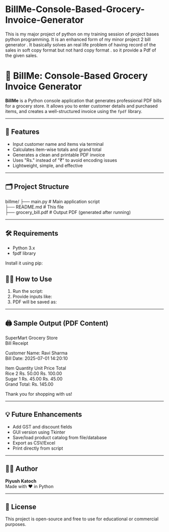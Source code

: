 # BillMe-Console-Based-Grocery-Invoice-Generator
This is my major project of python on my training session of project bases python programming. It is an enhanced form of my minor project 2  bill generator . It basically solves an real life problem of having record of the sales in soft copy format  but not  hard copy format . so it provide a Pdf of the given sales.
# 🧾 BillMe: Console-Based Grocery Invoice Generator

**BillMe** is a Python console application that generates professional PDF bills for a grocery store. It allows you to enter customer details and purchased items, and creates a well-structured invoice using the `fpdf` library.

---

## 🚀 Features

- Input customer name and items via terminal
- Calculates item-wise totals and grand total
- Generates a clean and printable PDF invoice
- Uses "Rs." instead of "₹" to avoid encoding issues
- Lightweight, simple, and effective

---

## 🗂️ Project Structure

billme/
├── main.py         # Main application script  
├── README.md       # This file  
├── grocery_bill.pdf # Output PDF (generated after running)

---

## 🛠️ Requirements

- Python 3.x
- fpdf library

Install it using pip:
## 🧑‍💻 How to Use

1. Run the script:
2. Provide inputs like:
3. PDF will be saved as:


---

## 🖨️ Sample Output (PDF Content)

SuperMart Grocery Store  
Bill Receipt  

Customer Name: Ravi Sharma  
Bill Date: 2025-07-01 14:20:10  

Item           Quantity    Unit Price    Total  
Rice           2           Rs. 50.00     Rs. 100.00  
Sugar          1           Rs. 45.00     Rs. 45.00  
Grand Total:                             Rs. 145.00  

Thank you for shopping with us!

---

## 💡 Future Enhancements

- Add GST and discount fields
- GUI version using Tkinter
- Save/load product catalog from file/database
- Export as CSV/Excel
- Print directly from script

---

## 👨‍💻 Author

**Piyush Katoch**  
Made with ❤️ in Python

---

## 📄 License

This project is open-source and free to use for educational or commercial purposes.
